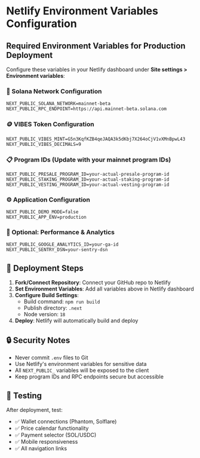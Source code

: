 # Netlify Environment Variables Configuration

## Required Environment Variables for Production Deployment

Configure these variables in your Netlify dashboard under **Site settings > Environment variables**:

### 🔗 Solana Network Configuration
```
NEXT_PUBLIC_SOLANA_NETWORK=mainnet-beta
NEXT_PUBLIC_RPC_ENDPOINT=https://api.mainnet-beta.solana.com
```

### 🪙 VIBES Token Configuration
```
NEXT_PUBLIC_VIBES_MINT=G5n3KqfKZB4qeJAQA3k5dKbj7X264oCjV1vXMnBpwL43
NEXT_PUBLIC_VIBES_DECIMALS=9
```

### 📋 Program IDs (Update with your mainnet program IDs)
```
NEXT_PUBLIC_PRESALE_PROGRAM_ID=your-actual-presale-program-id
NEXT_PUBLIC_STAKING_PROGRAM_ID=your-actual-staking-program-id
NEXT_PUBLIC_VESTING_PROGRAM_ID=your-actual-vesting-program-id
```

### ⚙️ Application Configuration
```
NEXT_PUBLIC_DEMO_MODE=false
NEXT_PUBLIC_APP_ENV=production
```

### 🔧 Optional: Performance & Analytics
```
NEXT_PUBLIC_GOOGLE_ANALYTICS_ID=your-ga-id
NEXT_PUBLIC_SENTRY_DSN=your-sentry-dsn
```

## 🚀 Deployment Steps

1. **Fork/Connect Repository**: Connect your GitHub repo to Netlify
2. **Set Environment Variables**: Add all variables above in Netlify dashboard
3. **Configure Build Settings**:
   - Build command: `npm run build`
   - Publish directory: `.next`
   - Node version: `18`
4. **Deploy**: Netlify will automatically build and deploy

## 🔒 Security Notes

- Never commit `.env` files to Git
- Use Netlify's environment variables for sensitive data
- All `NEXT_PUBLIC_` variables will be exposed to the client
- Keep program IDs and RPC endpoints secure but accessible

## 📱 Testing

After deployment, test:
- ✅ Wallet connections (Phantom, Solflare)
- ✅ Price calendar functionality
- ✅ Payment selector (SOL/USDC)
- ✅ Mobile responsiveness
- ✅ All navigation links
